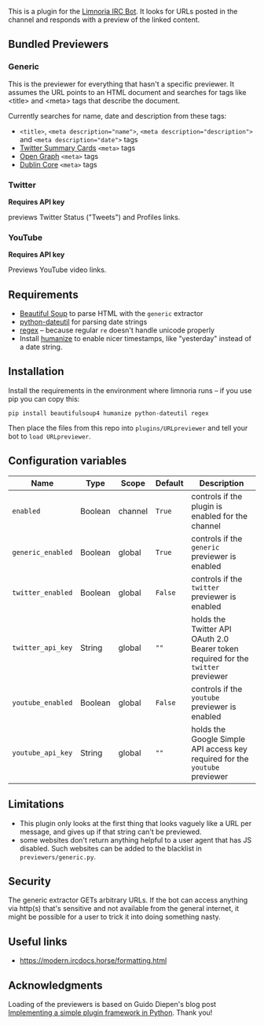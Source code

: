 This is a plugin for the [Limnoria IRC Bot](https://github.com/ProgVal/Limnoria). It looks for URLs posted in the channel and responds with a preview of the linked content.

## Bundled Previewers

### Generic

This is the previewer for everything that hasn't a specific previewer.
It assumes the URL points to an HTML document and searches for tags
like \<title\> and \<meta\> tags that describe the document.

Currently searches for name, date and description from these tags:
* `<title>`, `<meta description="name">`, `<meta description="description">` and `<meta description="date">` tags
* [Twitter Summary Cards](https://developer.twitter.com/en/docs/twitter-for-websites/cards/overview/summary) `<meta>` tags
* [Open Graph](https://ogp.me/) `<meta>` tags
* [Dublin Core](https://www.dublincore.org) `<meta>` tags


### Twitter
**Requires API key**

previews Twitter Status ("Tweets") and Profiles links.

### YouTube
**Requires API key**

Previews YouTube video links.

## Requirements

* [Beautiful Soup](https://www.crummy.com/software/BeautifulSoup/) to parse HTML with the `generic` extractor
* [python-dateutil](https://github.com/dateutil/dateutil/) for parsing date strings
* [regex](https://bitbucket.org/mrabarnett/mrab-regex/src/hg/) – because regular `re` doesn't handle unicode properly
* Install [humanize](https://github.com/jmoiron/humanize/) to enable nicer timestamps, like "yesterday" instead of a date string.

## Installation

Install the requirements in the environment where limnoria runs – if you use pip you can copy this:

    pip install beautifulsoup4 humanize python-dateutil regex

Then place the files from this repo into `plugins/URLpreviewer` and tell your bot to `load URLpreviewer`.

## Configuration variables
| Name              | Type    | Scope   | Default | Description                                                                       |
|-------------------|---------|---------|---------|-----------------------------------------------------------------------------------|
| `enabled`         | Boolean | channel | `True`  | controls if the plugin is enabled for the channel                                 |
| `generic_enabled` | Boolean | global  | `True`  | controls if the `generic` previewer is enabled                                    |
| `twitter_enabled` | Boolean | global  | `False` | controls if the `twitter` previewer is enabled                                    |
| `twitter_api_key` | String  | global  | `""`    | holds the Twitter API OAuth 2.0 Bearer token required for the `twitter` previewer |
| `youtube_enabled` | Boolean | global  | `False` | controls if the `youtube` previewer is enabled                                    |
| `youtube_api_key` | String  | global  | `""`    | holds the Google Simple API access key required for the `youtube` previewer       |

## Limitations

* This plugin only looks at the first thing that looks vaguely like a URL per message, and gives up if that string can't be previewed.
* some websites don't return anything helpful to a user agent that has JS disabled. Such websites can be added to the blacklist in `previewers/generic.py`.

## Security

The generic extractor GETs arbitrary URLs.
If the bot can access anything via http(s) that's sensitive and not available
from the general internet, it might be possible for a user to trick it into doing something nasty.

## Useful links

* https://modern.ircdocs.horse/formatting.html

## Acknowledgments

Loading of the previewers is based on Guido Diepen's blog post [Implementing a simple plugin framework in Python](https://www.guidodiepen.nl/2019/02/implementing-a-simple-plugin-framework-in-python/). Thank you!
